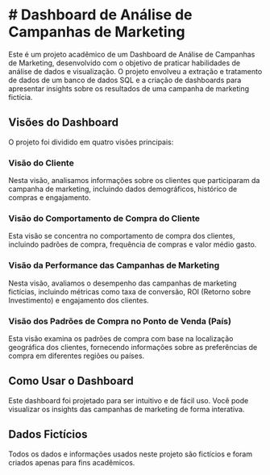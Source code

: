 # # Dashboard de Análise de Campanhas de Marketing

Este é um projeto acadêmico de um Dashboard de Análise de Campanhas de Marketing, desenvolvido com o objetivo de praticar habilidades de análise de dados e visualização. O projeto envolveu a extração e tratamento de dados de um banco de dados SQL e a criação de dashboards para apresentar insights sobre os resultados de uma campanha de marketing fictícia.

## Visões do Dashboard

O projeto foi dividido em quatro visões principais:

### Visão do Cliente

Nesta visão, analisamos informações sobre os clientes que participaram da campanha de marketing, incluindo dados demográficos, histórico de compras e engajamento.

### Visão do Comportamento de Compra do Cliente

Esta visão se concentra no comportamento de compra dos clientes, incluindo padrões de compra, frequência de compras e valor médio gasto.

### Visão da Performance das Campanhas de Marketing

Nesta visão, avaliamos o desempenho das campanhas de marketing fictícias, incluindo métricas como taxa de conversão, ROI (Retorno sobre Investimento) e engajamento dos clientes.

### Visão dos Padrões de Compra no Ponto de Venda (País)

Esta visão examina os padrões de compra com base na localização geográfica dos clientes, fornecendo informações sobre as preferências de compra em diferentes regiões ou países.

## Como Usar o Dashboard

Este dashboard foi projetado para ser intuitivo e de fácil uso. Você pode visualizar os insights das campanhas de marketing de forma interativa.

## Dados Fictícios

Todos os dados e informações usados neste projeto são fictícios e foram criados apenas para fins acadêmicos.

